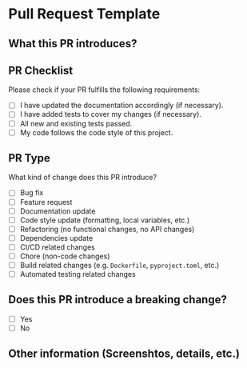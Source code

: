 # Pull Request Template

## What this PR introduces?

## PR Checklist

Please check if your PR fulfills the following requirements:

- [ ] I have updated the documentation accordingly (if necessary).
- [ ] I have added tests to cover my changes (if necessary).
- [ ] All new and existing tests passed.
- [ ] My code follows the code style of this project.

## PR Type

What kind of change does this PR introduce?

- [ ] Bug fix
- [ ] Feature request
- [ ] Documentation update
- [ ] Code style update (formatting, local variables, etc.)
- [ ] Refactoring (no functional changes, no API changes)
- [ ] Dependencies update
- [ ] CI/CD related changes
- [ ] Chore (non-code changes)
- [ ] Build related changes (e.g. `Dockerfile`, `pyproject.toml`, etc.)
- [ ] Automated testing related changes

## Does this PR introduce a breaking change?

- [ ] Yes
- [ ] No

## Other information (Screenshtos, details, etc.)
